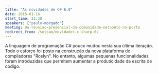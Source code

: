 ```yaml
---
title: "As novidades de C# 6.0"
date: 2016-01-16
start_time: 11:30
speakers: ["paulo-morgado"]
meeting: 9a-reuniao-presencial-da-comunidade-netponto-no-porto
redirect_from: /sessao/novidades-c-sharp-6/
---
```


A linguagem de programação C# pouco mudou nesta sua última iteração. Todo o esforço foi posto na construção da nova plataforma de compiladores "Roslyn". No entanto, algumas pequenas funcionalidades foram introduzidas que permitem aumentar a produticidade da escrita de código.
